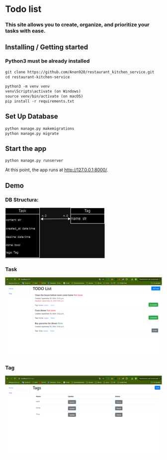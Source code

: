 # Todo list

### This site allows you to create, organize, and prioritize your tasks with ease.

## Installing / Getting started

### Python3 must be already installed

```shell
git clone https://github.com/Anon920/restaurant_kitchen_service.git
cd restaurant-kitchen-service
```
```shell
python3 -m venv venv
venv\Scripts\activate (on Windows)
source venv/bin/activate (on macOS)
pip install -r requirements.txt
```
## Set Up Database
```shell
python manage.py makemigrations
python manage.py migrate
```

## Start the app
```shell
python manage.py runserver
```

At this point, the app runs at http://127.0.0.1:8000/.

## Demo

### DB Structura:

![todo-list.drawio.png](img%20and%20diagram%2Ftodo-list.drawio.png)

### Task

![Tasks.png](img%20and%20diagram%2FTasks.png)

### Tag

![tags.png](img%20and%20diagram%2Ftags.png)
